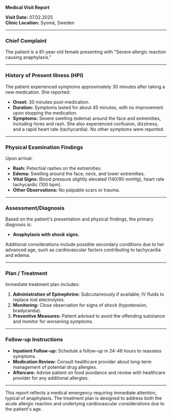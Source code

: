 

**Medical Visit Report**

**Visit Date:** 07.02.2025  
**Clinic Location:** Sysmä, Sweden  

---

### **Chief Complaint**
The patient is a 81-year-old female presenting with "Severe allergic reaction causing anaphylaxis."

---

### **History of Present Illness (HPI)**
The patient experienced symptoms approximately 30 minutes after taking a new medication. She reported:
- **Onset:** 30 minutes post-medication.
- **Duration:** Symptoms lasted for about 45 minutes, with no improvement upon stopping the medication.
- **Symptoms:** Severe swelling (edema) around the face and extremities, including hives and rash. She also experienced confusion, dizziness, and a rapid heart rate (tachycardia). No other symptoms were reported.

---

### **Physical Examination Findings**
Upon arrival:
- **Rash:** Petechial rashes on the extremities.
- **Edema:** Swelling around the face, neck, and lower extremities.
- **Vital Signs:** Blood pressure slightly elevated (140/90 mmHg), heart rate tachycardic (100 bpm).
- **Other Observations:** No palpable scars or trauma.

---

### **Assessment/Diagnosis**
Based on the patient's presentation and physical findings, the primary diagnosis is:
- **Anaphylaxis with shock signs.**

Additional considerations include possible secondary conditions due to her advanced age, such as cardiovascular factors contributing to tachycardia and edema.

---

### **Plan / Treatment**
Immediate treatment plan includes:
1. **Administration of Epinephrine:** Subcutaneously if available; IV fluids to replace lost electrolytes.
2. **Monitoring:** Close observation for signs of shock (hypotension, bradycardia).
3. **Preventive Measures:** Patient advised to avoid the offending substance and monitor for worsening symptoms.

---

### **Follow-up Instructions**
- **Inpatient Follow-up:** Schedule a follow-up in 24-48 hours to reassess symptoms.
- **Medication Review:** Consult healthcare provider about long-term management of potential drug allergies.
- **Aftercare:** Advise patient on food avoidance and review with healthcare provider for any additional allergies.

---

This report reflects a medical emergency requiring immediate attention, typical of anaphylaxis. The treatment plan is designed to address both the acute allergic reaction and underlying cardiovascular considerations due to the patient's age.